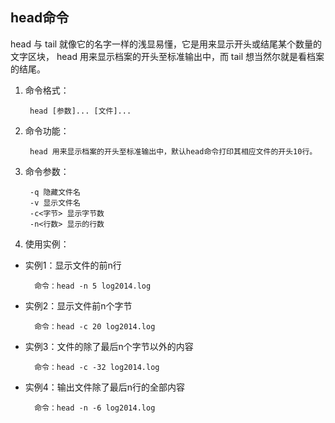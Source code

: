## head命令
head 与 tail 就像它的名字一样的浅显易懂，它是用来显示开头或结尾某个数量的文字区块，
head 用来显示档案的开头至标准输出中，而 tail 想当然尔就是看档案的结尾。

1. 命令格式：

        head [参数]... [文件]...
2. 命令功能：

        head 用来显示档案的开头至标准输出中，默认head命令打印其相应文件的开头10行。
3. 命令参数：

        -q 隐藏文件名
        -v 显示文件名
        -c<字节> 显示字节数
        -n<行数> 显示的行数
4. 使用实例：

* 实例1：显示文件的前n行

        命令：head -n 5 log2014.log

* 实例2：显示文件前n个字节

        命令：head -c 20 log2014.log

* 实例3：文件的除了最后n个字节以外的内容

        命令：head -c -32 log2014.log

* 实例4：输出文件除了最后n行的全部内容

        命令：head -n -6 log2014.log